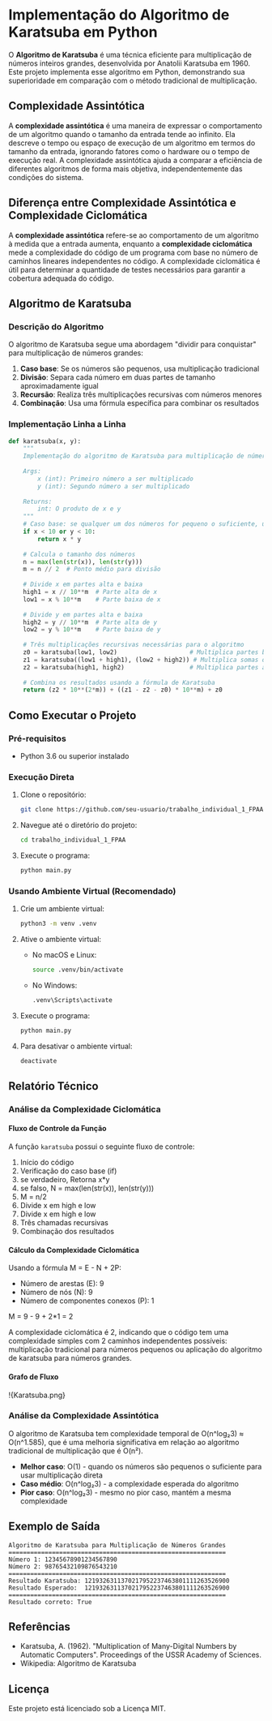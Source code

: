 # Implementação do Algoritmo de Karatsuba em Python

O **Algoritmo de Karatsuba** é uma técnica eficiente para multiplicação de números inteiros grandes, desenvolvida por Anatolii Karatsuba em 1960. Este projeto implementa esse algoritmo em Python, demonstrando sua superioridade em comparação com o método tradicional de multiplicação.

## Complexidade Assintótica

A **complexidade assintótica** é uma maneira de expressar o comportamento de um algoritmo quando o tamanho da entrada tende ao infinito. Ela descreve o tempo ou espaço de execução de um algoritmo em termos do tamanho da entrada, ignorando fatores como o hardware ou o tempo de execução real. A complexidade assintótica ajuda a comparar a eficiência de diferentes algoritmos de forma mais objetiva, independentemente das condições do sistema.

## Diferença entre Complexidade Assintótica e Complexidade Ciclomática

A **complexidade assintótica** refere-se ao comportamento de um algoritmo à medida que a entrada aumenta, enquanto a **complexidade ciclomática** mede a complexidade do código de um programa com base no número de caminhos lineares independentes no código. A complexidade ciclomática é útil para determinar a quantidade de testes necessários para garantir a cobertura adequada do código.

## Algoritmo de Karatsuba

### Descrição do Algoritmo

O algoritmo de Karatsuba segue uma abordagem "dividir para conquistar" para multiplicação de números grandes:

1. **Caso base**: Se os números são pequenos, usa multiplicação tradicional
2. **Divisão**: Separa cada número em duas partes de tamanho aproximadamente igual
3. **Recursão**: Realiza três multiplicações recursivas com números menores
4. **Combinação**: Usa uma fórmula específica para combinar os resultados

### Implementação Linha a Linha

```python
def karatsuba(x, y):
    """
    Implementação do algoritmo de Karatsuba para multiplicação de números inteiros grandes.
    
    Args:
        x (int): Primeiro número a ser multiplicado
        y (int): Segundo número a ser multiplicado
    
    Returns:
        int: O produto de x e y
    """
    # Caso base: se qualquer um dos números for pequeno o suficiente, use multiplicação tradicional
    if x < 10 or y < 10:
        return x * y
    
    # Calcula o tamanho dos números
    n = max(len(str(x)), len(str(y)))
    m = n // 2  # Ponto médio para divisão
    
    # Divide x em partes alta e baixa
    high1 = x // 10**m  # Parte alta de x
    low1 = x % 10**m    # Parte baixa de x
    
    # Divide y em partes alta e baixa
    high2 = y // 10**m  # Parte alta de y
    low2 = y % 10**m    # Parte baixa de y
    
    # Três multiplicações recursivas necessárias para o algoritmo
    z0 = karatsuba(low1, low2)                    # Multiplica partes baixas
    z1 = karatsuba((low1 + high1), (low2 + high2)) # Multiplica somas das partes
    z2 = karatsuba(high1, high2)                  # Multiplica partes altas
    
    # Combina os resultados usando a fórmula de Karatsuba
    return (z2 * 10**(2*m)) + ((z1 - z2 - z0) * 10**m) + z0
```

## Como Executar o Projeto

### Pré-requisitos
- Python 3.6 ou superior instalado

### Execução Direta
1. Clone o repositório:
   ```bash
   git clone https://github.com/seu-usuario/trabalho_individual_1_FPAA.git
   ```

2. Navegue até o diretório do projeto:
   ```bash
   cd trabalho_individual_1_FPAA
   ```

3. Execute o programa:
   ```bash
   python main.py
   ```

### Usando Ambiente Virtual (Recomendado)

1. Crie um ambiente virtual:
   ```bash
   python3 -m venv .venv
   ```

2. Ative o ambiente virtual:
   - No macOS e Linux:
     ```bash
     source .venv/bin/activate
     ```
   - No Windows:
     ```bash
     .venv\Scripts\activate
     ```

3. Execute o programa:
   ```bash
   python main.py
   ```

4. Para desativar o ambiente virtual:
   ```bash
   deactivate
   ```

## Relatório Técnico

### Análise da Complexidade Ciclomática

#### Fluxo de Controle da Função
A função `karatsuba` possui o seguinte fluxo de controle:
1. Início do código
2. Verificação do caso base (if)
3. se verdadeiro, Retorna x*y 
4. se falso, N = max(len(str(x)), len(str(y)))
5. M = n/2
6. Divide x em high e low
7. Divide x em high e low
8. Três chamadas recursivas
9. Combinação dos resultados

#### Cálculo da Complexidade Ciclomática
Usando a fórmula M = E - N + 2P:
- Número de arestas (E): 9
- Número de nós (N): 9
- Número de componentes conexos (P): 1

M = 9 - 9 + 2*1 = 2

A complexidade ciclomática é 2, indicando que o código tem uma complexidade simples com 2 caminhos independentes possíveis: multiplicação tradicional para números pequenos ou aplicação do algoritmo de karatsuba para números grandes.

#### Grafo de Fluxo
!{Karatsuba.png}

### Análise da Complexidade Assintótica
O algoritmo de Karatsuba tem complexidade temporal de O(n^log₂3) ≈ O(n^1.585), que é uma melhoria significativa em relação ao algoritmo tradicional de multiplicação que é O(n²).

- **Melhor caso**: O(1) - quando os números são pequenos o suficiente para usar multiplicação direta
- **Caso médio**: O(n^log₂3) - a complexidade esperada do algoritmo
- **Pior caso**: O(n^log₂3) - mesmo no pior caso, mantém a mesma complexidade


## Exemplo de Saída

```
Algoritmo de Karatsuba para Multiplicação de Números Grandes
============================================================
Número 1: 12345678901234567890
Número 2: 98765432109876543210
============================================================
Resultado Karatsuba: 1219326311370217952237463801111263526900
Resultado Esperado:  1219326311370217952237463801111263526900
============================================================
Resultado correto: True
```

## Referências
- Karatsuba, A. (1962). "Multiplication of Many-Digital Numbers by Automatic Computers". Proceedings of the USSR Academy of Sciences.
- Wikipedia: Algoritmo de Karatsuba

## Licença
Este projeto está licenciado sob a Licença MIT.